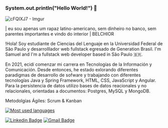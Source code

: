 ### System.out.println("Hello World!") 👋

![cFQIXJ7 - Imgur](https://user-images.githubusercontent.com/80654468/141055895-c71ddf05-a0f6-4432-8ffd-993dbe69adee.gif)

| eu sou apenas um rapaz latino-americano, sem dinheiro no banco,
 sem parentes importantes e vindo do interior | BELCHIOR

!Hola! Soy estudiante de Ciencias del Lenguaje en la Universidad Federal de São Paulo y desarrolllador web fullstack egresado de Generation Brasil. 
I'm Samuel and I'm a fullstack web developer based in São Paulo 🇧🇷.

En 2021, ecidí comenzar mi carrera en Tecnologías de la Información y Comunicación. Desde entonces, he estado exlorando diferentes paradigmas de desarrollo de sofware y trabajando con diferentes tecnologías Java y Spring Framework, HTML, CSS, JavaScript y Angular. Para la persistencia de datos utilizo bases de datos reacionales y no relacionales, orientadas a documentos: Postgres, MySQL y MongoDB.

Metodolgías Ágiles: Scrum & Kanban


[![Most used languages](https://github-readme-stats.vercel.app/api/top-langs/?username=coder-samuel&hide=html&layout=compact&title_color=61dafb&text_color=FFFFFF&icon_color=61dafb&bg_color=20232a)](https://github.com/coder-samuel)

[![Linkedin Badge](https://img.shields.io/badge/-Samuel%20de%20Brito%20Santos-8dba45?style=flat-square&logo=Linkedin&logoColor=white&link=https://www.linkedin.com/in/samuel-de-brito-santos/)](https://www.linkedin.com/in/samuel-de-brito-santos/) 
[![Gmail Badge](https://img.shields.io/badge/-samuelsantos.ss95@gmail.com-8dba45?style=flat-square&logo=Gmail&logoColor=white&link=mailto:samuelsantos.ss95@gmail.com)](mailto:samuelsantos.ss95@gmail.com)





<!--
**coder-samuel/coder-samuel** is a ✨ _special_ ✨ repository because its `README.md` (this file) appears on your GitHub profile.

Here are some ideas to get you started:

- 🔭 I’m currently working on ...
- 🌱 I’m currently learning ...
- 👯 I’m looking to collaborate on ...
- 🤔 I’m looking for help with ...
- 💬 Ask me about ...
- 📫 How to reach me: ...
- 😄 Pronouns: ...
- ⚡ Fun fact: ...
-->
